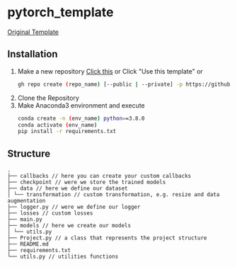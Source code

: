 # pytorch_template
[Original Template](https://github.com/FrancescoSaverioZuppichini/PyTorch-Deep-Learning-Template)
## Installation
1. Make a new repository
[Click this](https://github.com/new?owner=4ILab-SSU&template_name=pytorch-template&template_owner=4ILab-SSU)
or
Click "Use this template"
or
    ```sh
    gh repo create (repo_name) [--public | --private] -p https://github.com/4ILab-SSU/pytorch-template.git
    ```
1. Clone the Repository
2. Make Anaconda3 environment and execute
    ```sh
    conda create -n (env_name) python==3.8.0
    conda activate (env_name)
    pip install -r requirements.txt
    ```

## Structure
```
.
├── callbacks // here you can create your custom callbacks
├── checkpoint // were we store the trained models
├── data // here we define our dataset
│ └── transformation // custom transformation, e.g. resize and data augmentation
├── logger.py // were we define our logger
├── losses // custom losses
├── main.py
├── models // here we create our models
│ └── utils.py
├── Project.py // a class that represents the project structure
├── README.md
├── requirements.txt
└── utils.py // utilities functions
```